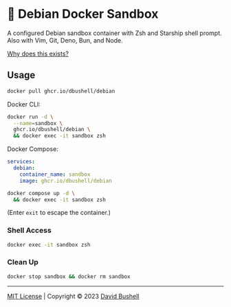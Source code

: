 # 🐳 Debian Docker Sandbox

A configured Debian sandbox container with Zsh and Starship shell prompt. Also with Vim, Git, Deno, Bun, and Node.

[Why does this exists?](https://dbushell.com/2021/02/22/macos-big-reinstall-docker-traefik-localhost/)

## Usage

```sh
docker pull ghcr.io/dbushell/debian
```

Docker CLI:

```sh
docker run -d \
  --name=sandbox \
  ghcr.io/dbushell/debian \
  && docker exec -it sandbox zsh
```

Docker Compose:

```yml
services:
  debian:
    container_name: sandbox
    image: ghcr.io/dbushell/debian
```

```sh
docker compose up -d \
  && docker exec -it sandbox zsh
```

(Enter `exit` to escape the container.)

### Shell Access

```sh
docker exec -it sandbox zsh
```

### Clean Up

```sh
docker stop sandbox && docker rm sandbox
```

* * *

[MIT License](/LICENSE) | Copyright © 2023 [David Bushell](https://dbushell.com)
